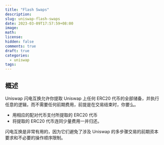 ```yaml
---
title: "Flash Swaps"
description:
slug: uniswap-flash-swaps
date: 2023-03-09T17:57:59+08:00
image:
math:
license:
hidden: false
comments: true
draft: true
categories:
  - uniswap
tags:
---
```


## 概述

Uniswap 闪电互换允许你提取 Uniswap 上任何 ERC20 代币的全部储备，并执行任意的逻辑，而不需要任何前期费用，前提是在交易结束时，你要么。

- 用相应的配对代币支付所提取的 ERC20 代币
- 将提取的 ERC20 代币连同少量费用一并归还。

闪电互换是非常有用的，因为它们避免了涉及 Uniswap 的多步骤交易的前期资本要求和不必要的操作顺序限制。
